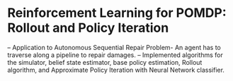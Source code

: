 # Reinforcement Learning for POMDP: Rollout and Policy Iteration
– Application to Autonomous Sequential Repair Problem- An agent has to traverse along a pipeline to repair damages.
– Implemented algorithms for the simulator, belief state estimator, base policy estimation, Rollout algorithm, and
Approximate Policy Iteration with Neural Network classifier.
